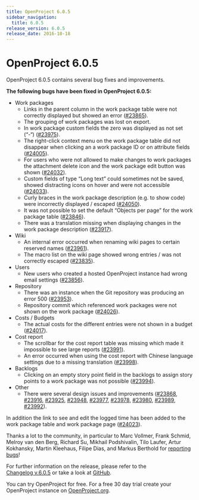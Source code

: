 ```yaml
---
title: OpenProject 6.0.5
sidebar_navigation:
  title: 6.0.5
release_version: 6.0.5
release_date: 2016-10-18
---
```


# OpenProject 6.0.5

OpenProject 6.0.5 contains several bug fixes and improvements.

**The following bugs have been fixed in OpenProject 6.0.5:**

  - Work packages
      - Links in the parent column in the work package table were not
        correctly displayed but showed an error
        ([#23865](https://community.openproject.org/wp/23865)).
      - The grouping of work packages was lost on export.
      - In work package custom fields the zero was displayed as not set
        (“-“)
        ([#23975](https://community.openproject.org/wp/23975)).
      - The right-click context menu on the work package table did not
        disappear when clicking an a work package ID or on attribute
        fields
        ([#24005](https://community.openproject.org/wp/24005)).
      - For users who were not allowed to make changes to work packages
        the attachment delete icon and the work package edit button was
        shown
        ([#24032](https://community.openproject.org/wp/24032)).
      - Custom fields of type “Long text” could sometimes not be saved,
        showed distracting icons on hover and were not accessible
        ([#24033](https://community.openproject.org/wp/24033)).
      - Curly braces in the work package description (e.g. to show code)
        were incorrectly displayed / escaped
        ([#24050](https://community.openproject.org/wp/24050)).
      - It was not possible to set the default “Objects per page” for
        the work package table
        ([#23846](https://community.openproject.org/wp/23846)).
      - There was a translation missing when displaying changes in the
        work package description
        ([#23917](https://community.openproject.org/wp/23917)).
  - Wiki
      - An internal error occurred when renaming wiki pages to certain
        reserved names
        ([#23961](https://community.openproject.org/wp/23961)).
      - The macro list on the wiki page showed wrong entries / was not
        correctly escaped
        ([#23835](https://community.openproject.org/wp/23835)).
  - Users
      - New users who created a hosted OpenProject instance had wrong
        email settings
        ([#23856](https://community.openproject.org/wp/23856)).
  - Repository
      - There was an instance when the Git repository was producing an
        error 500
        ([#23953](https://community.openproject.org/wp/23953)).
      - Repository
        commit which referenced work packages were not shown on the work
        package
        ([#24026](https://community.openproject.org/wp/24026)).
  - Costs / Budgets
      - The actual costs for the different entries were not shown in a
        budget
        ([#24017](https://community.openproject.org/wp/24017)).
  - Cost report
      - The scrollbar for the cost report table was missing which made
        it impossible to see large reports
        ([#23991](https://community.openproject.org/wp/23991)).
      - An error occurred when using the cost report with Chinese
        language settings due to a missing translation
        ([#23998](https://community.openproject.org/wp/23998)).
  - Backlogs
      - Clicking on an empty story point field in the backlogs to assign
        story points to a work package was not possible
        ([#23994](https://community.openproject.org/wp/23994)).
  - Other
      - There were several design issues and improvements
        ([#23868](https://community.openproject.org/wp/23868),
        [#23916](https://community.openproject.org/wp/23916),
        [#23925](https://community.openproject.org/wp/23925),
        [#23948](https://community.openproject.org/wp/23948),
        [#23977](https://community.openproject.org/wp/23977),
        [#23978](https://community.openproject.org/wp/23978),
        [#23980](https://community.openproject.org/wp/23980),
        [#23989](https://community.openproject.org/wp/23989),
        [#23992](https://community.openproject.org/wp/23992)).

In addition the link to see and edit the logged time has been added to
the work package table and work package page
([#24023](https://community.openproject.org/wp/24023)).

Thanks a lot to the community, in particular to Marc Vollmer, Frank
Schmid, Melroy van den Berg, Richard Su, Mikhail Podshivalin, Tilo
Laufer, Artur Kokhansky, Martin Kleehaus, Filipe Dias, and Markus
Berthold  for [reporting
bugs](../../../development/report-a-bug/)!

For further information on the release, please refer to the  
[Changelog v.6.0.5](https://community.openproject.org/versions/817)
or take a look at
[GitHub](https://github.com/opf/openproject/tree/v6.0.5).

You can try OpenProject for free. For a free 30 day trial create your
OpenProject instance on [OpenProject.org](https://openproject.org/).
